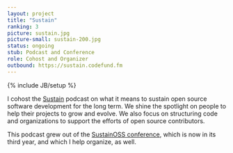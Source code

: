 ```yaml
---
layout: project
title: "Sustain"
ranking: 3
picture: sustain.jpg
picture-small: sustain-200.jpg
status: ongoing
stub: Podcast and Conference
role: Cohost and Organizer
outbound: https://sustain.codefund.fm
---
```

{% include JB/setup %}

I cohost the [Sustain](https://sustain.codefund.fm) podcast on what it means to sustain open source software development for the long term. We shine the spotlight on people to help their projects to grow and evolve. We also focus on structuring code and organizations to support the efforts of open source contributors.

This podcast grew out of the [SustainOSS conference](https://sustainoss.org/), which is now in its third year, and which I help organize, as well.
